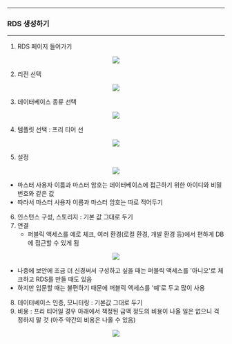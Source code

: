 -----
### RDS 생성하기
-----
1. RDS 페이지 들어가기
<div align="center">
<img src="https://github.com/user-attachments/assets/6e84d0fc-7f00-4fef-9c94-d7ca5ec02954">
</div>

2. 리전 선텍
<div align="center">
<img src="https://github.com/user-attachments/assets/2edd91ea-eb14-44f4-ad4a-a08b53143e5e">
</div>

3. 데이터베이스 종류 선택
<div align="center">
<img src="https://github.com/user-attachments/assets/5ccf7fb9-2565-44b1-8f9c-bf5c46869e59">
</div>

4. 템플릿 선택 : 프리 티어 선
<div align="center">
<img src="https://github.com/user-attachments/assets/17343012-e4b2-480e-99cc-e3e8bacca3b4">
</div>

5. 설정
<div align="center">
<img src="https://github.com/user-attachments/assets/1dbec070-055f-4f4c-b7c1-b7785065230e">
</div>

  - 마스터 사용자 이름과 마스터 암호는 데이터베이스에 접근하기 위한 아이디와 비밀번호와 같은 값
  - 따라서 마스터 사용자 이름과 마스터 암호는 따로 적어두기

6. 인스턴스 구성, 스토리지 : 기본 값 그대로 두기
7. 연결
   - 퍼블릭 액세스를 예로 체크, 여러 환경(로컬 환경, 개발 환경 등)에서 편하게 DB에 접근할 수 있게 됨
<div align="center">
<img src="https://github.com/user-attachments/assets/fafb50db-149e-426a-b0b1-d7eb32fbc954">
</div>

  - 나중에 보안에 조금 더 신경써서 구성하고 싶을 때는 퍼블릭 액세스를 '아니오'로 체크하고 RDS를 만들 때도 있음
  - 하지만 입문할 때는 불편하기 때문에 퍼블릭 액세스를 '예'로 두고 많이 사용

8. 데이터베이스 인증, 모니터링 : 기본값 그대로 두기
9. 비용 : 프리 티어일 경우 아래에서 책정된 금액 정도의 비용이 나올 일은 없으니 걱정하지 말 것 (아주 약간의 비용은 나올 수 있음)
<div align="center">
<img src="https://github.com/user-attachments/assets/d5bef6b1-e605-494a-9211-4dc26fc4ecb7">
</div>

